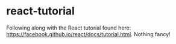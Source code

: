 # react-tutorial
Following along with the React tutorial found here: https://facebook.github.io/react/docs/tutorial.html.
Nothing fancy!
